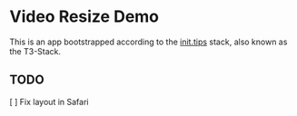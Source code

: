 # Video Resize Demo

This is an app bootstrapped according to the [init.tips](https://init.tips) stack, also known as the T3-Stack.

## TODO

[ ] Fix layout in Safari
